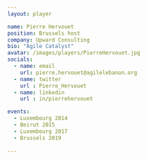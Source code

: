 ```yaml
---
layout: player

name: Pierre Hervouet
position: Brussels host
company: Upward Consulting
bio: "Agile Catalyst"
avatar: /images/players/PierreHervouet.jpg
socials:
  - name: email
    url: pierre.hervouet@agilelebanon.org
  - name: twitter
    url : Pierre_Hervouet
  - name: linkedin
    url : in/pierrehervouet

events:
  - Luxembourg 2014
  - Beirut 2015
  - Luxembourg 2017
  - Brussels 2019
  
---
```

